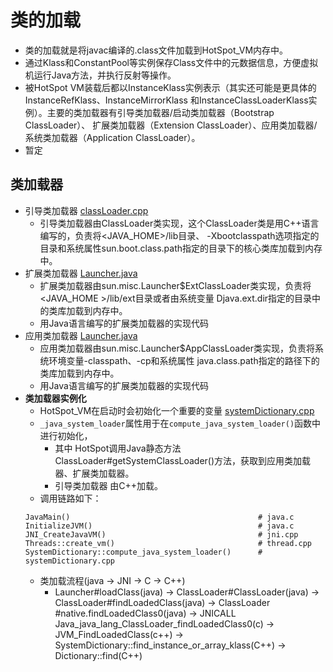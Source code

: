 # 类的加载
 - 类的加载就是将javac编译的.class文件加载到HotSpot_VM内存中。
 - 通过Klass和ConstantPool等实例保存Class文件中的元数据信息，方便虚拟机运行Java方法，并执行反射等操作。
 - 被HotSpot VM装载后都以InstanceKlass实例表示（其实还可能是更具体的InstanceRefKlass、InstanceMirrorKlass
   和InstanceClassLoaderKlass实例）。主要的类加载器有引导类加载器/启动类加载器（Bootstrap ClassLoader）、
   扩展类加载器（Extension ClassLoader）、应用类加载器/系统类加载器（Application ClassLoader）。
 - 暂定

## 类加载器  
 - 引导类加载器 [classLoader.cpp](../../../openjdk-8u40/hotspot/src/share/vm/classfile/classLoader.cpp)
   - 引导类加载器由ClassLoader类实现，这个ClassLoader类是用C++语言编写的，负责将<JAVA_HOME>/lib目录、
     -Xbootclasspath选项指定的目录和系统属性sun.boot.class.path指定的目录下的核心类库加载到内存中。
 - 扩展类加载器 [Launcher.java](../../../openjdk-8u40/jdk/src/share/classes/sun/misc/Launcher.java)
   - 扩展类加载器由sun.misc.Launcher$ExtClassLoader类实现，负责将<JAVA_HOME >/lib/ext目录或者由系统变量
     Djava.ext.dir指定的目录中的类库加载到内存中。
   - 用Java语言编写的扩展类加载器的实现代码
 - 应用类加载器 [Launcher.java](../../../openjdk-8u40/jdk/src/share/classes/sun/misc/Launcher.java)
   - 应用类加载器由sun.misc.Launcher$AppClassLoader类实现，负责将系统环境变量-classpath、-cp和系统属性
     java.class.path指定的路径下的类库加载到内存中。
   - 用Java语言编写的扩展类加载器的实现代码
 - **类加载器实例化**
   - HotSpot_VM在启动时会初始化一个重要的变量 [systemDictionary.cpp](../../../openjdk-8u40/hotspot/src/share/vm/classfile/systemDictionary.cpp)
   - ```_java_system_loader```属性用于在```compute_java_system_loader()```函数中进行初始化，
     - 其中 HotSpot调用Java静态方法ClassLoader#getSystemClassLoader()方法，获取到应用类加载器、扩展类加载器。
     - 引导类加载器 由C++加载。
   - 调用链路如下：
    ```angular2html
    JavaMain()                                          # java.c
    InitializeJVM()                                     # java.c
    JNI_CreateJavaVM()                                  # jni.cpp
    Threads::create_vm()                                # thread.cpp
    SystemDictionary::compute_java_system_loader()      # systemDictionary.cpp
    ```
   - 类加载流程(java -> JNI -> C -> C++)
     - Launcher#loadClass(java) -> ClassLoader#ClassLoader(java) -> ClassLoader#findLoadedClass(java) 
       -> ClassLoader #native.findLoadedClass0(java) -> JNICALL Java_java_lang_ClassLoader_findLoadedClass0(c) 
       -> JVM_FindLoadedClass(c++) -> SystemDictionary::find_instance_or_array_klass(C++) -> Dictionary::find(C++)

